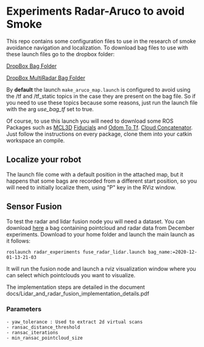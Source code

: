 # Experiments Radar-Aruco to avoid Smoke

This repo contains some configuration files to use in the research of smoke avoidance navigation and localization.
To download bag files to use with these launch files go to the dropbox folder:

[DropBox Bag Folder](https://www.dropbox.com/sh/kt2q8ulnx4171dk/AACkiA1Xx5g9ah2zWdHbek7Fa?dl=0)

[DropBox MultiRadar Bag Folder](https://www.dropbox.com/sh/k868avekgrstwzs/AADj7J1sI7gRccPbI_15fMdOa?dl=0)

By **default** the launch ```make_aruco_map.launch``` is configured to avoid using the /tf and /tf_static topics in the case they are present on the bag file. So if you need to use these topics because some reasons, just run the launch file with the arg *use_bag_tf* set to true.

Of course, to use this launch you will need to download some ROS Packages such as [MCL3D](https://github.com/robotics-upo/mcl3d/) [Fiducials](https://github.com/robotics-upo/fiducials) and [Odom To Tf](https://github.com/robotics-upo/odom_to_tf). [Cloud Concatenator](https://github.com/robotics-upo/cloud_concatenator). Just follow the instructions on every package, clone them into your catkin workspace an compile.

## Localize your robot

The launch file come with a default position in the attached map, but it happens that some bags are recorded from a different start position, so you will need to initially localize them, using "P" key in the RViz window.

## Sensor Fusion

To test the radar and lidar fusion node you will need a dataset. You can download [here](https://www.dropbox.com/s/qr5nr5gbng1jflh/2020-12-01-13-21-03.bag?dl=0) a bag containing pointcloud and radar data from December experiments. Download to your home folder and launch the main launch as it follows:

```
roslaunch radar_experiments fuse_radar_lidar.launch bag_name:=2020-12-01-13-21-03
```

It will run the fusion node and launch a rviz visualization window where you can select which pointclouds you want to visualize.

The implementation steps are detailed in the document docs/Lidar_and_radar_fusion_implementation_details.pdf 

### Parameters

    - yaw_tolerance : Used to extract 2d virtual scans
    - ransac_distance_threshold
    - ransac_iterations
    - min_ransac_pointcloud_size

